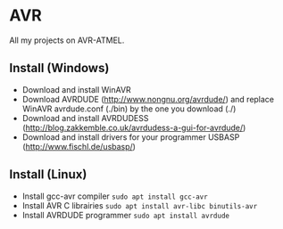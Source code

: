 # AVR
All my projects on AVR-ATMEL.

## Install (Windows)
- Download and install WinAVR
- Download AVRDUDE (http://www.nongnu.org/avrdude/) and replace WinAVR avrdude.conf (./bin) by the one you download (./)
- Download and install AVRDUDESS (http://blog.zakkemble.co.uk/avrdudess-a-gui-for-avrdude/)
- Download and install drivers for your programmer USBASP (http://www.fischl.de/usbasp/)


## Install (Linux)
- Install gcc-avr compiler `sudo apt install gcc-avr`
- Install AVR C librairies `sudo apt install avr-libc binutils-avr`
- Install AVRDUDE programmer `sudo apt install avrdude`

